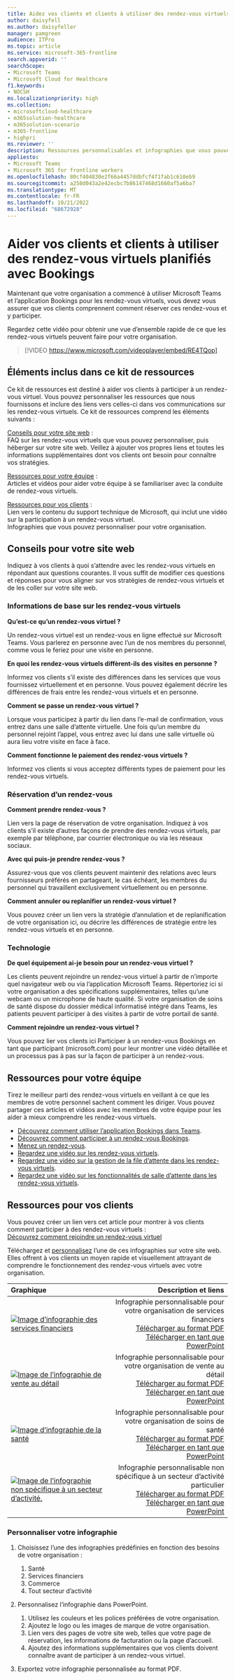 ```yaml
---
title: Aidez vos clients et clients à utiliser des rendez-vous virtuels
author: daisyfell
ms.author: daisyfeller
manager: pamgreen
audience: ITPro
ms.topic: article
ms.service: microsoft-365-frontline
search.appverid: ''
searchScope:
- Microsoft Teams
- Microsoft Cloud for Healthcare
f1.keywords:
- NOCSH
ms.localizationpriority: high
ms.collection:
- microsoftcloud-healthcare
- m365solution-healthcare
- m365solution-scenario
- m365-frontline
- highpri
ms.reviewer: ''
description: Ressources personnalisables et infographies que vous pouvez ajouter à votre site web pour aider vos clients à comprendre comment utiliser les rendez-vous virtuels qui ont été planifiés dans Bookings avec votre organisation.
appliesto:
- Microsoft Teams
- Microsoft 365 for frontline workers
ms.openlocfilehash: 80cf404830e2f66a4457ddbfcf4f1fab1c610eb9
ms.sourcegitcommit: a250d043a2e42ecbc7b86147468d1660af5a6ba7
ms.translationtype: MT
ms.contentlocale: fr-FR
ms.lasthandoff: 10/21/2022
ms.locfileid: "68672928"
---
```

# <a name="help-your-clients-and-customers-use-virtual-appointments-scheduled-with-bookings"></a>Aider vos clients et clients à utiliser des rendez-vous virtuels planifiés avec Bookings

Maintenant que votre organisation a commencé à utiliser Microsoft Teams et l’application Bookings pour les rendez-vous virtuels, vous devez vous assurer que vos clients comprennent comment réserver ces rendez-vous et y participer.

Regardez cette vidéo pour obtenir une vue d’ensemble rapide de ce que les rendez-vous virtuels peuvent faire pour votre organisation.

> [!VIDEO https://www.microsoft.com/videoplayer/embed/RE4TQop]

## <a name="whats-included-in-this-toolkit"></a>Éléments inclus dans ce kit de ressources

Ce kit de ressources est destiné à aider vos clients à participer à un rendez-vous virtuel. Vous pouvez personnaliser les ressources que nous fournissons et inclure des liens vers celles-ci dans vos communications sur les rendez-vous virtuels. Ce kit de ressources comprend les éléments suivants :

[Conseils pour votre site web](#guidance-for-your-website) : <br> FAQ sur les rendez-vous virtuels que vous pouvez personnaliser, puis héberger sur votre site web. Veillez à ajouter vos propres liens et toutes les informations supplémentaires dont vos clients ont besoin pour connaître vos stratégies.

[Ressources pour votre équipe](#resources-for-your-team) : <br> Articles et vidéos pour aider votre équipe à se familiariser avec la conduite de rendez-vous virtuels.

[Ressources pour vos clients](#resources-for-your-clients) : <br>
Lien vers le contenu du support technique de Microsoft, qui inclut une vidéo sur la participation à un rendez-vous virtuel.<br>
Infographies que vous pouvez personnaliser pour votre organisation.

## <a name="guidance-for-your-website"></a>Conseils pour votre site web

Indiquez à vos clients à quoi s’attendre avec les rendez-vous virtuels en répondant aux questions courantes. Il vous suffit de modifier ces questions et réponses pour vous aligner sur vos stratégies de rendez-vous virtuels et de les coller sur votre site web.

### <a name="virtual-appointments-basics"></a>Informations de base sur les rendez-vous virtuels

**Qu’est-ce qu’un rendez-vous virtuel ?**

Un rendez-vous virtuel est un rendez-vous en ligne effectué sur Microsoft Teams. Vous parlerez en personne avec l’un de nos membres du personnel, comme vous le feriez pour une visite en personne.

**En quoi les rendez-vous virtuels diffèrent-ils des visites en personne ?**

Informez vos clients s’il existe des différences dans les services que vous fournissez virtuellement et en personne. Vous pouvez également décrire les différences de frais entre les rendez-vous virtuels et en personne.

**Comment se passe un rendez-vous virtuel ?**

Lorsque vous participez à partir du lien dans l’e-mail de confirmation, vous entrez dans une salle d’attente virtuelle. Une fois qu’un membre du personnel rejoint l’appel, vous entrez avec lui dans une salle virtuelle où aura lieu votre visite en face à face.

**Comment fonctionne le paiement des rendez-vous virtuels ?**

Informez vos clients si vous acceptez différents types de paiement pour les rendez-vous virtuels.

### <a name="booking-an-appointment"></a>Réservation d’un rendez-vous

**Comment prendre rendez-vous ?**

Lien vers la page de réservation de votre organisation. Indiquez à vos clients s’il existe d’autres façons de prendre des rendez-vous virtuels, par exemple par téléphone, par courrier électronique ou via les réseaux sociaux.

**Avec qui puis-je prendre rendez-vous ?**

Assurez-vous que vos clients peuvent maintenir des relations avec leurs fournisseurs préférés en partageant, le cas échéant, les membres du personnel qui travaillent exclusivement virtuellement ou en personne.

**Comment annuler ou replanifier un rendez-vous virtuel ?**

Vous pouvez créer un lien vers la stratégie d’annulation et de replanification de votre organisation ici, ou décrire les différences de stratégie entre les rendez-vous virtuels et en personne.

### <a name="technology"></a>Technologie

**De quel équipement ai-je besoin pour un rendez-vous virtuel ?**

Les clients peuvent rejoindre un rendez-vous virtuel à partir de n’importe quel navigateur web ou via l’application Microsoft Teams. Répertoriez ici si votre organisation a des spécifications supplémentaires, telles qu’une webcam ou un microphone de haute qualité. Si votre organisation de soins de santé dispose du dossier médical informatisé intégré dans Teams, les patients peuvent participer à des visites à partir de votre portail de santé.

**Comment rejoindre un rendez-vous virtuel ?**

Vous pouvez lier vos clients ici Participer à un rendez-vous Bookings en tant que participant (microsoft.com) pour leur montrer une vidéo détaillée et un processus pas à pas sur la façon de participer à un rendez-vous.

## <a name="resources-for-your-team"></a>Ressources pour votre équipe

Tirez le meilleur parti des rendez-vous virtuels en veillant à ce que les membres de votre personnel sachent comment les diriger. Vous pouvez partager ces articles et vidéos avec les membres de votre équipe pour les aider à mieux comprendre les rendez-vous virtuels.

- [Découvrez comment utiliser l’application Bookings dans Teams](https://support.microsoft.com/office/what-is-bookings-42d4e852-8e99-4d8f-9b70-d7fc93973cb5).
- [Découvrez comment participer à un rendez-vous Bookings](https://support.microsoft.com/office/join-a-bookings-appointment-attendees-3deb7bde-3ea3-4b41-8a06-741ad0db9fc0).
- [Menez un rendez-vous](bookings-virtual-visits.md#conduct-an-appointment).
- [Regardez une vidéo sur les rendez-vous virtuels](#help-your-clients-and-customers-use-virtual-appointments-scheduled-with-bookings).
- [Regardez une vidéo sur la gestion de la file d’attente dans les rendez-vous virtuels](https://go.microsoft.com/fwlink/?linkid=2202615).
- [Regardez une vidéo sur les fonctionnalités de salle d’attente dans les rendez-vous virtuels](https://go.microsoft.com/fwlink/?linkid=2202614).

## <a name="resources-for-your-clients"></a>Ressources pour vos clients

Vous pouvez créer un lien vers cet article pour montrer à vos clients comment participer à des rendez-vous virtuels : <br>
[Découvrez comment rejoindre un rendez-vous virtuel](https://support.microsoft.com/office/join-a-bookings-appointment-as-an-attendee-95cea12d-2220-421f-a663-6efb20913c7f)

Téléchargez et [personnalisez](#customize-your-infographic) l’une de ces infographies sur votre site web. Elles offrent à vos clients un moyen rapide et visuellement attrayant de comprendre le fonctionnement des rendez-vous virtuels avec votre organisation.

| Graphique                | Description et liens              |
| :------------------- | -------------------: |
| [![Image d’infographie des services financiers](media/vv-finserv-thumbnail.png)](//download.microsoft.com/download/8/5/7/85784cd8-6945-4fcc-a3c3-972bd88d3fef/VirtualVisit_Financial_Infographic.pdf) | Infographie personnalisable pour votre organisation de services financiers <br> [Télécharger au format PDF](//download.microsoft.com/download/8/5/7/85784cd8-6945-4fcc-a3c3-972bd88d3fef/VirtualVisit_Financial_Infographic.pdf) <br> [Télécharger en tant que PowerPoint](//download.microsoft.com/download/8/5/7/85784cd8-6945-4fcc-a3c3-972bd88d3fef/VirtualVisit_Financial_Infographic.pptx)
| [![Image de l’infographie de vente au détail](media/vv-retail-thumbnail.png)](//download.microsoft.com/download/a/b/5/ab5c07d9-cf7a-47b3-ba54-05a8a0a2a1bd/VirtualVisit_Retail_Infographic.pdf) | Infographie personnalisable pour votre organisation de vente au détail <br> [Télécharger au format PDF](//download.microsoft.com/download/a/b/5/ab5c07d9-cf7a-47b3-ba54-05a8a0a2a1bd/VirtualVisit_Retail_Infographic.pdf) <br> [Télécharger en tant que PowerPoint](//download.microsoft.com/download/a/b/5/ab5c07d9-cf7a-47b3-ba54-05a8a0a2a1bd/VirtualVisit_Retail_Infographic.pptx) |
| [![Image d’infographie de la santé](media/vv-healthcare-thumbnail.png)](//download.microsoft.com/download/4/d/3/4d3d9c53-0304-4aea-a56a-60a16402c58f/VirtualVisit_Healthcare_Infographic.pdf) | Infographie personnalisable pour votre organisation de soins de santé <br> [Télécharger au format PDF](//download.microsoft.com/download/4/d/3/4d3d9c53-0304-4aea-a56a-60a16402c58f/VirtualVisit_Healthcare_Infographic.pdf) <br> [Télécharger en tant que PowerPoint](//download.microsoft.com/download/4/d/3/4d3d9c53-0304-4aea-a56a-60a16402c58f/VirtualVisit_Healthcare_Infographic.pptx) |
| [![Image de l’infographie non spécifique à un secteur d’activité.](media/va-generic-thumb.png)](//download.microsoft.com/download/c/6/9/c69d3f29-a8f5-462b-a645-79119beab406/VirtualVisit_Generic_Infographic.pdf) | Infographie personnalisable non spécifique à un secteur d’activité particulier <br> [Télécharger au format PDF](//download.microsoft.com/download/c/6/9/c69d3f29-a8f5-462b-a645-79119beab406/VirtualVisit_Generic_Infographic.pdf) <br> [Télécharger en tant que PowerPoint](//download.microsoft.com/download/c/6/9/c69d3f29-a8f5-462b-a645-79119beab406/VirtualVisit_Generic_Infographic.pptx) |

### <a name="customize-your-infographic"></a>Personnaliser votre infographie

1. Choisissez l’une des infographies prédéfinies en fonction des besoins de votre organisation :
    1. Santé
    2. Services financiers
    3. Commerce
    1. Tout secteur d’activité

2. Personnalisez l’infographie dans PowerPoint.
    1. Utilisez les couleurs et les polices préférées de votre organisation.
    2. Ajoutez le logo ou les images de marque de votre organisation.
    3. Lien vers des pages de votre site web, telles que votre page de réservation, les informations de facturation ou la page d’accueil.
    4. Ajoutez des informations supplémentaires que vos clients doivent connaître avant de participer à un rendez-vous virtuel.

3. Exportez votre infographie personnalisée au format PDF.

